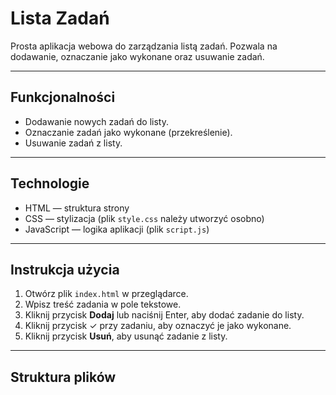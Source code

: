 # Lista Zadań

Prosta aplikacja webowa do zarządzania listą zadań. Pozwala na dodawanie, oznaczanie jako wykonane oraz usuwanie zadań.

---

## Funkcjonalności

- Dodawanie nowych zadań do listy.
- Oznaczanie zadań jako wykonane (przekreślenie).
- Usuwanie zadań z listy.

---

## Technologie

- HTML — struktura strony
- CSS — stylizacja (plik `style.css` należy utworzyć osobno)
- JavaScript — logika aplikacji (plik `script.js`)

---

## Instrukcja użycia

1. Otwórz plik `index.html` w przeglądarce.
2. Wpisz treść zadania w pole tekstowe.
3. Kliknij przycisk **Dodaj** lub naciśnij Enter, aby dodać zadanie do listy.
4. Kliknij przycisk ✓ przy zadaniu, aby oznaczyć je jako wykonane.
5. Kliknij przycisk **Usuń**, aby usunąć zadanie z listy.

---

## Struktura plików

